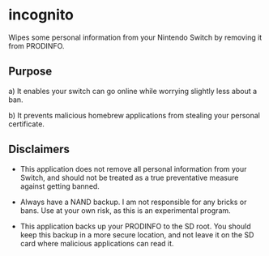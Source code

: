 # incognito
Wipes some personal information from your Nintendo Switch by removing it from PRODINFO.

## Purpose
a) It enables your switch can go online while worrying slightly less about a ban.

b) It prevents malicious homebrew applications from stealing your personal certificate.

## Disclaimers
* This application does not remove all personal information from your Switch, and should not be treated as a true preventative measure against getting banned.

* Always have a NAND backup. I am not responsible for any bricks or bans. Use at your own risk, as this is an experimental program.

* This application backs up your PRODINFO to the SD root. You should keep this backup in a more secure location, and not leave it on the SD card where malicious applications can read it.
